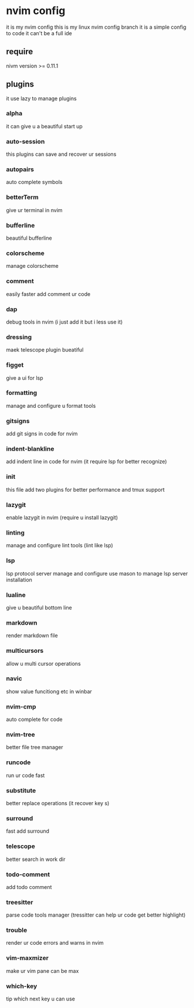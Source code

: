 # nvim config

it is my nvim config
this is my linux nvim config branch
it is a simple config to code
it can't be a full ide

## require

nivm version >= 0.11.1

## plugins

it use lazy to manage plugins

### alpha

it can give u a beautiful start up

### auto-session

this plugins can save and recover ur sessions

### autopairs

auto complete symbols

### betterTerm

give ur terminal in nvim

### bufferline

beautiful bufferline

### colorscheme

manage colorscheme

### comment

easily faster add comment ur code

### dap

debug tools in nvim (i just add it but i less use it)

### dressing

maek telescope plugin bueatiful

### figget

give a ui for lsp

### formatting

manage and configure u format tools

### gitsigns

add git signs in code for nvim

### indent-blankline

add indent line in code for nvim (it require lsp for better recognize)

### init

this file add two plugins for better performance and tmux support

### lazygit

enable lazygit in nvim (require u install lazygit)

### linting

manage and configure lint tools (lint like lsp)

### lsp

lsp protocol server manage and configure
use mason to manage lsp server installation

### lualine

give u beautiful bottom line

### markdown

render markdown file

### multicursors

allow u multi cursor operations

### navic

show value funcitiong etc in winbar

### nvim-cmp

auto complete for code

### nvim-tree

better file tree manager

### runcode

run ur code fast

### substitute

better replace operations (it recover key s)

### surround

fast add surround

### telescope

better search in work dir

### todo-comment

add todo comment

### treesitter

parse code tools manager (tressitter can help ur code get better highlight)

### trouble

render ur code errors and warns in nvim

### vim-maxmizer

make ur vim pane can be max

### which-key

tip which next key u can use
